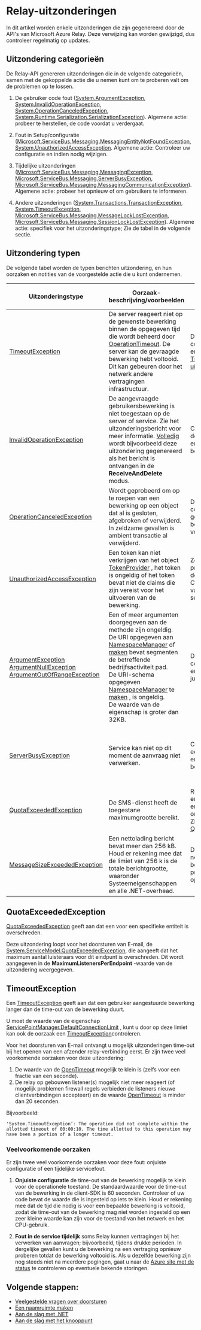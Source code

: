 <properties 
    pageTitle="Relay-uitzonderingen | Microsoft Azure"
    description="De lijst met uitzonderingen voor Relay en voorgestelde acties."
    services="service-bus"
    documentationCenter="na"
    authors="jtaubensee"
    manager="timlt"
    editor="tysonn" />
<tags 
    ms.service="service-bus"
    ms.devlang="na"
    ms.topic="article"
    ms.tgt_pltfrm="na"
    ms.workload="na"
    ms.date="10/28/2016"
    ms.author="jotaub" />

# <a name="relay-exceptions"></a>Relay-uitzonderingen

In dit artikel worden enkele uitzonderingen die zijn gegenereerd door de API's van Microsoft Azure Relay. Deze verwijzing kan worden gewijzigd, dus controleer regelmatig op updates.

## <a name="exception-categories"></a>Uitzondering categorieën

De Relay-API genereren uitzonderingen die in de volgende categorieën, samen met de gekoppelde actie die u nemen kunt om te proberen valt om de problemen op te lossen.

1.  De gebruiker code fout ([System.ArgumentException](https://msdn.microsoft.com/library/system.argumentexception.aspx), [System.InvalidOperationException](https://msdn.microsoft.com/library/system.invalidoperationexception.aspx), [System.OperationCanceledException](https://msdn.microsoft.com/library/system.operationcanceledexception.aspx), [System.Runtime.Serialization.SerializationException](https://msdn.microsoft.com/library/system.runtime.serialization.serializationexception.aspx)). Algemene actie: probeer te herstellen, de code voordat u verdergaat.

2.  Fout in Setup/configuratie ([Microsoft.ServiceBus.Messaging.MessagingEntityNotFoundException](https://msdn.microsoft.com/library/azure/microsoft.servicebus.messaging.messagingentitynotfoundexception.aspx), [System.UnauthorizedAccessException](https://msdn.microsoft.com/library/system.unauthorizedaccessexception.aspx). Algemene actie: Controleer uw configuratie en indien nodig wijzigen.

3.  Tijdelijke uitzonderingen ([Microsoft.ServiceBus.Messaging.MessagingException](https://msdn.microsoft.com/library/azure/microsoft.servicebus.messaging.messagingexception.aspx), [Microsoft.ServiceBus.Messaging.ServerBusyException](https://msdn.microsoft.com/library/azure/microsoft.servicebus.messaging.serverbusyexception.aspx), [Microsoft.ServiceBus.Messaging.MessagingCommunicationException](https://msdn.microsoft.com/library/azure/microsoft.servicebus.messaging.messagingcommunicationexception.aspx)). Algemene actie: probeer het opnieuw of om gebruikers te informeren.

4.  Andere uitzonderingen ([System.Transactions.TransactionException](https://msdn.microsoft.com/library/system.transactions.transactionexception.aspx), [System.TimeoutException](https://msdn.microsoft.com/library/system.timeoutexception.aspx), [Microsoft.ServiceBus.Messaging.MessageLockLostException](https://msdn.microsoft.com/library/azure/microsoft.servicebus.messaging.messagelocklostexception.aspx), [Microsoft.ServiceBus.Messaging.SessionLockLostException](https://msdn.microsoft.com/library/azure/microsoft.servicebus.messaging.sessionlocklostexception.aspx)). Algemene actie: specifiek voor het uitzonderingstype; Zie de tabel in de volgende sectie. 

## <a name="exception-types"></a>Uitzondering typen

De volgende tabel worden de typen berichten uitzondering, en hun oorzaken en notities van de voorgestelde actie die u kunt ondernemen.

| **Uitzonderingstype**                                                                                                                                                                                                                                                                                | **Oorzaak-beschrijving/voorbeelden**                                                                                                                                                                                                                                                                                                                                                                                                                                                                                                                                                                                                                 | **Voorgestelde actie**                                                                                                                                                                                                                                                                                                                                                                                                          | **Let op automatisch/onmiddellijk opnieuw**                                                                                             |
|-----------------------------------------------------------------------------------------------------------------------------------------------------------------------------------------------------------------------------------------------------------------------------------------------|--------------------------------------------------------------------------------------------------------------------------------------------------------------------------------------------------------------------------------------------------------------------------------------------------------------------------------------------------------------------------------------------------------------------------------------------------------------------------------------------------------------------------------------------------------------------------------------------------------------------------------------------|---------------------------------------------------------------------------------------------------------------------------------------------------------------------------------------------------------------------------------------------------------------------------------------------------------------------------------------------------------------------------------------------------------------------------|-------------------------------------------------------------------------------------------------------------------------------|
| [TimeoutException](https://msdn.microsoft.com/library/system.timeoutexception.aspx)                                                                                                                                                                                                           | De server reageert niet op de gewenste bewerking binnen de opgegeven tijd die wordt beheerd door [OperationTimeout](https://msdn.microsoft.com/library/azure/microsoft.servicebus.messaging.messagingfactorysettings.operationtimeout.aspx). De server kan de gevraagde bewerking hebt voltooid. Dit kan gebeuren door het netwerk andere vertragingen infrastructuur.                                                                                                                                                                                                                                                                   | De systeemstatus op consistentie controleren en indien nodig opnieuw. [Time-out voor uitzonderingen](#timeoutexception)Zie.                                                                                                                                                                                                                                                                                                                                                           | Opnieuw kan helpen in sommige gevallen; opnieuw logica toevoegen aan code.                                                                      |
| [InvalidOperationException](https://msdn.microsoft.com/library/system.invalidoperationexception.aspx)                                                                                                                                                                                         | De aangevraagde gebruikersbewerking is niet toegestaan op de server of service. Zie het uitzonderingsbericht voor meer informatie. [Volledig](https://msdn.microsoft.com/library/azure/microsoft.servicebus.messaging.brokeredmessage.complete.aspx) wordt bijvoorbeeld deze uitzondering gegenereerd als het bericht is ontvangen in de **ReceiveAndDelete** modus.                                                                                                                                                                                                                                                                                                     | Controleer de code en de documentatie. Zorg ervoor dat de gevraagde bewerking is ongeldig.                                                                                                                                                                                                                                                                                                                                         | Opnieuw helpt niet.                                                                                                          |
| [OperationCanceledException](https://msdn.microsoft.com/library/system.operationcanceledexception.aspx)                                                                                                                                                                                       | Wordt geprobeerd om op te roepen van een bewerking op een object dat al is gesloten, afgebroken of verwijderd. In zeldzame gevallen is ambient transactie al verwijderd.                                                                                                                                                                                                                                                                                                                                                                                                                                                                       | De code controleren en controleer of dat er wordt geen gebruikgemaakt van bewerkingen op een verwijderd object.                                                                                                                                                                                                                                                                                                                                          | Opnieuw helpt niet.                                                                                                          |
| [UnauthorizedAccessException](https://msdn.microsoft.com/library/system.unauthorizedaccessexception.aspx)                                                                                                                                                                                     | Een token kan niet verkrijgen van het object [TokenProvider](https://msdn.microsoft.com/library/azure/microsoft.servicebus.tokenprovider.aspx) , het token is ongeldig of het token bevat niet de claims die zijn vereist voor het uitvoeren van de bewerking.                                                                                                                                                                                                                                                                                                                                                                                                  | Zorg ervoor dat de token provider is gemaakt met de juiste waarden. Controleer de configuratie van de Access Control-service.                                                                                                                                                                                                                                                                                                   | Opnieuw kan helpen in sommige gevallen; opnieuw logica toevoegen aan code.                                                                      |
| [ArgumentException](https://msdn.microsoft.com/library/system.argumentexception.aspx)<br /> [ArgumentNullException](https://msdn.microsoft.com/library/system.argumentnullexception.aspx)<br />[ArgumentOutOfRangeException](https://msdn.microsoft.com/library/system.argumentoutofrangeexception.aspx) | Een of meer argumenten doorgegeven aan de methode zijn ongeldig.<br /> De URI opgegeven aan [NamespaceManager](https://msdn.microsoft.com/library/azure/microsoft.servicebus.namespacemanager.aspx) of [maken](https://msdn.microsoft.com/library/azure/microsoft.servicebus.messaging.messagingfactory.create.aspx) bevat segmenten de betreffende bedrijfsactiviteit pad.<br /> De URI-schema opgegeven [NamespaceManager](https://msdn.microsoft.com/library/azure/microsoft.servicebus.namespacemanager.aspx) te [maken](https://msdn.microsoft.com/library/azure/microsoft.servicebus.messaging.messagingfactory.create.aspx) , is ongeldig. <br />De waarde van de eigenschap is groter dan 32KB. | De aanroepende code controleren en zorg ervoor dat de argumenten juist zijn.                                                                                                                                                                                                                                                                                                                                                           | Opnieuw helpt niet.                                                                                                          |
| [ServerBusyException](https://msdn.microsoft.com/library/azure/microsoft.servicebus.messaging.serverbusyexception.aspx)                                                                                                                                                                       | Service kan niet op dit moment de aanvraag niet verwerken.                                                                                                                                                                                                                                                                                                                                                                                                                                                                                                                                                                                   | Client kunt wachten op een bepaalde tijdsperiode en vervolgens de bewerking opnieuw.                                                                                                                                                                                                                                                                                                                                                           | Client kan na een bepaalde interval opnieuw. Als u een nieuwe poging resulteert in een andere uitzondering, controleer opnieuw gedrag van die uitzondering. |
| [QuotaExceededException](https://msdn.microsoft.com/library/azure/microsoft.servicebus.messaging.quotaexceededexception.aspx)                                                                                                                                                                 | De SMS-dienst heeft de toegestane maximumgrootte bereikt.                                                                                                                                                                                                                                                                                                                                                                                                                                                                                                                                                                               | Ruimte maken in de entiteit ontvangen van de entiteit of de onderliggende wachtrijen. Zie [QuotaExceededException](#quotaexceededexception).                                                                                                                                                                                                                                                                                                                                      | Opnieuw kan helpen als u berichten in de tussentijd zijn verwijderd.                                                               |
| [MessageSizeExceededException](https://msdn.microsoft.com/library/azure/microsoft.servicebus.messaging.messagesizeexceededexception.aspx)                                                                                                                                                     | Een nettolading bericht bevat meer dan 256 kB. Houd er rekening mee dat de limiet van 256 k is de totale berichtgrootte, waaronder Systeemeigenschappen en alle .NET-overhead.                                                                                                                                                                                                                                                                                                                                                                                                                                                                                   | De grootte van de nettolading van het bericht beperken en probeer de bewerking opnieuw.                                                                                                                                                                                                                                                                                                                                                         | Opnieuw helpt niet.                                                                                                          |

## <a name="quotaexceededexception"></a>QuotaExceededException

[QuotaExceededException](https://msdn.microsoft.com/library/azure/microsoft.servicebus.messaging.quotaexceededexception.aspx) geeft aan dat een voor een specifieke entiteit is overschreden.

Deze uitzondering loopt voor het doorsturen van E-mail, de [System.ServiceModel.QuotaExceededException](https://msdn.microsoft.com/library/system.servicemodel.quotaexceededexception.aspx), die aangeeft dat het maximum aantal luisteraars voor dit eindpunt is overschreden. Dit wordt aangegeven in de **MaximumListenersPerEndpoint** -waarde van de uitzondering weergegeven.

## <a name="timeoutexception"></a>TimeoutException 

Een [TimeoutException](https://msdn.microsoft.com/library/system.timeoutexception.aspx) geeft aan dat een gebruiker aangestuurde bewerking langer dan de time-out van de bewerking duurt. 

U moet de waarde van de eigenschap [ServicePointManager.DefaultConnectionLimit](https://msdn.microsoft.com/library/system.net.servicepointmanager.defaultconnectionlimit) , kunt u door op deze limiet kan ook de oorzaak een [TimeoutException](https://msdn.microsoft.com/library/system.timeoutexception.aspx)controleren.

Voor het doorsturen van E-mail ontvangt u mogelijk uitzonderingen time-out bij het openen van een afzender relay-verbinding eerst. Er zijn twee veel voorkomende oorzaken voor deze uitzondering:

1. De waarde van de [OpenTimeout](https://msdn.microsoft.com/library/wcf.opentimeout.aspx) mogelijk te klein is (zelfs voor een fractie van een seconde).
2. De relay op gebouwen listener(s) mogelijk niet meer reageert (of mogelijk problemen firewall regels verbieden de listeners nieuwe clientverbindingen accepteert) en de waarde [OpenTimeout](https://msdn.microsoft.com/library/wcf.opentimeout.aspx) is minder dan 20 seconden.

Bijvoorbeeld:

```
'System.TimeoutException’: The operation did not complete within the allotted timeout of 00:00:10. The time allotted to this operation may have been a portion of a longer timeout.
```

### <a name="common-causes"></a>Veelvoorkomende oorzaken

Er zijn twee veel voorkomende oorzaken voor deze fout: onjuiste configuratie of een tijdelijke servicefout.

1. **Onjuiste configuratie** 
    de time-out van de bewerking mogelijk te klein voor de operationele toestand. De standaardwaarde voor de time-out van de bewerking in de client-SDK is 60 seconden. Controleer of uw code bevat de waarde die is ingesteld op iets te klein. Houd er rekening mee dat de tijd die nodig is voor een bepaalde bewerking is voltooid, zodat de time-out van de bewerking mag niet worden ingesteld op een zeer kleine waarde kan zijn voor de toestand van het netwerk en het CPU-gebruik.

2. **Fout in de service tijdelijk** 
    soms Relay kunnen vertragingen bij het verwerken van aanvragen; bijvoorbeeld, tijdens drukke perioden. In dergelijke gevallen kunt u de bewerking na een vertraging opnieuw proberen totdat de bewerking voltooid is. Als u dezelfde bewerking zijn nog steeds niet na meerdere pogingen, gaat u naar de [Azure site met de status](https://azure.microsoft.com/status/) te controleren op eventuele bekende storingen.

## <a name="next-steps"></a>Volgende stappen:

- [Veelgestelde vragen over doorsturen](relay-faq.md)
- [Een naamruimte maken](relay-create-namespace-portal.md)
- [Aan de slag met .NET](relay-hybrid-connections-dotnet-get-started.md)
- [Aan de slag met het knooppunt](relay-hybrid-connections-node-get-started.md)